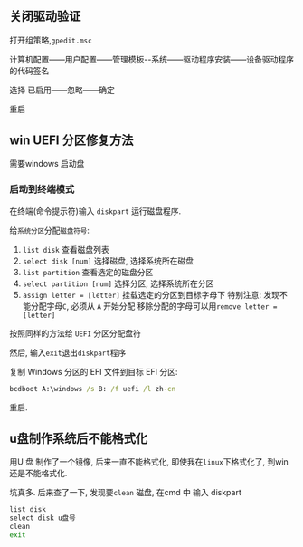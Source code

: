 #

## 关闭驱动验证

打开组策略,`gpedit.msc`

计算机配置——用户配置——管理模板--系统——驱动程序安装——设备驱动程序的代码签名

选择 已启用——忽略——确定

重启

## win UEFI 分区修复方法

需要windows 启动盘

### 启动到终端模式

在终端(命令提示符)输入 `diskpart` 运行磁盘程序.

给`系统分区`分配`磁盘符号`:

1. `list disk` 查看磁盘列表
2. `select disk [num]` 选择磁盘, 选择系统所在磁盘
3. `list partition` 查看选定的磁盘分区
4. `select partition [num]` 选择分区, 选择系统所在分区
5. `assign letter = [letter]` 挂载选定的分区到目标字母下
    特别注意: 发现不能分配字母`C`, 必须从 `A` 开始分配
    移除分配的字母可以用`remove letter = [letter]`

按照同样的方法给 `UEFI` 分区分配盘符

然后, 输入`exit`退出`diskpart`程序

复制 Windows 分区的 EFI 文件到目标 EFI 分区:

```bat
bcdboot A:\windows /s B: /f uefi /l zh-cn
```

重启.

## u盘制作系统后不能格式化

用U 盘 制作了一个镜像, 后来一直不能格式化, 即使我在`linux`下格式化了, 到win还是不能格式化.

坑真多. 后来查了一下, 发现要`clean` 磁盘, 在cmd 中 输入 diskpart

```bat
list disk
select disk u盘号
clean
exit
```
